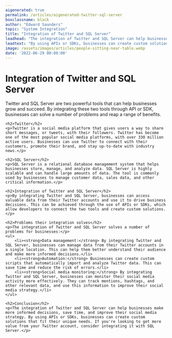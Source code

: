 ```yaml
---
aigenerated: true
permalink: /articles/aigenerated-twitter-sql-server
boxclassname: black
author: "Edward Saunders"
topic: "System Integration"
title: "Integration of Twitter and SQL Server"
leadhead: "The integration of Twitter and SQL Server can help businesses make more informed decisions, save time, and improve their social media strategy"
leadtext: "By using APIs or SDKs, businesses can create custom solutions that fit their unique needs. If you're looking to get more value from your Twitter account, consider integrating it with SQL Server."
image: /assets/images/articles/people-sitting-near-table.webp
date: '2022-06-29 00:00:00'
---
```

<div class="arttext">	<h1>Integration of Twitter and SQL Server</h1>
	<p>Twitter and SQL Server are two powerful tools that can help businesses grow and succeed. By integrating these two tools through API or SDK, businesses can solve a number of problems and reap a range of benefits.</p>

	<h2>Twitter</h2>
	<p>Twitter is a social media platform that gives users a way to share short messages, or tweets, with their followers. Twitter has become one of the most popular social media platforms, with over 330 million active users. Businesses can use Twitter to connect with their customers, promote their brand, and stay up-to-date with industry news.</p>

	<h2>SQL Server</h2>
	<p>SQL Server is a relational database management system that helps businesses store, manage, and analyze data. SQL Server is highly scalable and can handle large amounts of data. The tool is commonly used by businesses to manage customer data, sales data, and other critical information.</p>

	<h2>Integration of Twitter and SQL Server</h2>
	<p>By integrating Twitter and SQL Server, businesses can access valuable data from their Twitter accounts and use it to drive business decisions. This can be achieved through the use of APIs or SDKs, which allow developers to connect the two tools and create custom solutions.</p>

	<h2>Problems their integration solves</h2>
	<p>The integration of Twitter and SQL Server solves a number of problems for businesses:</p>
	<ul>
		<li><strong>Data management:</strong> By integrating Twitter and SQL Server, businesses can manage data from their Twitter accounts in a single location. This can help them better understand their audience and make more informed decisions.</li>
		<li><strong>Automation:</strong> Businesses can create custom scripts that automatically import and analyze Twitter data. This can save time and reduce the risk of errors.</li>
		<li><strong>Social media monitoring:</strong> By integrating Twitter and SQL Server, businesses can monitor their social media activity more effectively. They can track mentions, hashtags, and other relevant data, and use this information to improve their social media strategy.</li>
	</ul>

	<h2>Conclusion</h2>
	<p>The integration of Twitter and SQL Server can help businesses make more informed decisions, save time, and improve their social media strategy. By using APIs or SDKs, businesses can create custom solutions that fit their unique needs. If you're looking to get more value from your Twitter account, consider integrating it with SQL Server.</p>
</div>